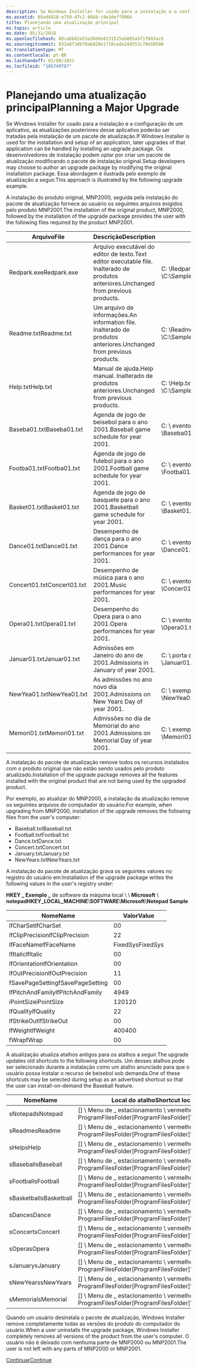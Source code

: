 ```yaml
---
description: Se Windows Installer for usado para a instalação e a configuração de um aplicativo, as atualizações posteriores desse aplicativo poderão ser tratadas pela instalação de um pacote de atualização.
ms.assetid: 69ad4928-e750-47c2-8668-c9e3deff8066
title: Planejando uma atualização principal
ms.topic: article
ms.date: 05/31/2018
ms.openlocfilehash: 88ca6b82e53a38dde8131525eb885a5f17603ac6
ms.sourcegitcommit: 831e8f3db78ab820e1710cede244553c70e50500
ms.translationtype: MT
ms.contentlocale: pt-BR
ms.lasthandoff: 01/08/2021
ms.locfileid: "105749787"
---
```

# <a name="planning-a-major-upgrade"></a><span data-ttu-id="2546f-103">Planejando uma atualização principal</span><span class="sxs-lookup"><span data-stu-id="2546f-103">Planning a Major Upgrade</span></span>

<span data-ttu-id="2546f-104">Se Windows Installer for usado para a instalação e a configuração de um aplicativo, as atualizações posteriores desse aplicativo poderão ser tratadas pela instalação de um pacote de atualização.</span><span class="sxs-lookup"><span data-stu-id="2546f-104">If Windows Installer is used for the installation and setup of an application, later upgrades of that application can be handled by installing an upgrade package.</span></span> <span data-ttu-id="2546f-105">Os desenvolvedores de instalação podem optar por criar um pacote de atualização modificando o pacote de instalação original.</span><span class="sxs-lookup"><span data-stu-id="2546f-105">Setup developers may choose to author an upgrade package by modifying the original installation package.</span></span> <span data-ttu-id="2546f-106">Essa abordagem é ilustrada pelo exemplo de atualização a seguir.</span><span class="sxs-lookup"><span data-stu-id="2546f-106">This approach is illustrated by the following upgrade example.</span></span>

<span data-ttu-id="2546f-107">A instalação do produto original, MNP2000, seguida pela instalação do pacote de atualização fornece ao usuário os seguintes arquivos exigidos pelo produto MNP2001.</span><span class="sxs-lookup"><span data-stu-id="2546f-107">The installation of the original product, MNP2000, followed by the installation of the upgrade package provides the user with the following files required by the product MNP2001.</span></span>



| <span data-ttu-id="2546f-108">Arquivo</span><span class="sxs-lookup"><span data-stu-id="2546f-108">File</span></span>          | <span data-ttu-id="2546f-109">Descrição</span><span class="sxs-lookup"><span data-stu-id="2546f-109">Description</span></span>                                                    | <span data-ttu-id="2546f-110">Caminho para a origem</span><span class="sxs-lookup"><span data-stu-id="2546f-110">Path to source</span></span>                                    | <span data-ttu-id="2546f-111">Caminho para o destino</span><span class="sxs-lookup"><span data-stu-id="2546f-111">Path to target</span></span>                                          |
|---------------|----------------------------------------------------------------|---------------------------------------------------|---------------------------------------------------------|
| <span data-ttu-id="2546f-112">Redpark.exe</span><span class="sxs-lookup"><span data-stu-id="2546f-112">Redpark.exe</span></span>   | <span data-ttu-id="2546f-113">Arquivo executável do editor de texto.</span><span class="sxs-lookup"><span data-stu-id="2546f-113">Text editor executable file.</span></span> <span data-ttu-id="2546f-114">Inalterado de produtos anteriores.</span><span class="sxs-lookup"><span data-stu-id="2546f-114">Unchanged from previous products.</span></span> | <span data-ttu-id="2546f-115">C: \\Redpark.exe do bloco de notas de exemplo \\ \\</span><span class="sxs-lookup"><span data-stu-id="2546f-115">C:\\Sample\\Notepad\\Redpark.exe</span></span>                  | <span data-ttu-id="2546f-116">\[\] \\Redpark.exe de \_ estacionamento \\ vermelho ProgramFilesFolder</span><span class="sxs-lookup"><span data-stu-id="2546f-116">\[ProgramFilesFolder\]\\Red\_Park\\Redpark.exe</span></span>          |
| <span data-ttu-id="2546f-117">Readme.txt</span><span class="sxs-lookup"><span data-stu-id="2546f-117">Readme.txt</span></span>    | <span data-ttu-id="2546f-118">Um arquivo de informações.</span><span class="sxs-lookup"><span data-stu-id="2546f-118">An information file.</span></span> <span data-ttu-id="2546f-119">Inalterado de produtos anteriores.</span><span class="sxs-lookup"><span data-stu-id="2546f-119">Unchanged from previous products.</span></span>         | <span data-ttu-id="2546f-120">C: \\Readme.txt do bloco de notas de exemplo \\ \\</span><span class="sxs-lookup"><span data-stu-id="2546f-120">C:\\Sample\\Notepad\\Readme.txt</span></span>                   | <span data-ttu-id="2546f-121">\[\] \\Readme.txt de \_ estacionamento \\ vermelho ProgramFilesFolder</span><span class="sxs-lookup"><span data-stu-id="2546f-121">\[ProgramFilesFolder\]\\Red\_Park\\Readme.txt</span></span>           |
| <span data-ttu-id="2546f-122">Help.txt</span><span class="sxs-lookup"><span data-stu-id="2546f-122">Help.txt</span></span>      | <span data-ttu-id="2546f-123">Manual de ajuda.</span><span class="sxs-lookup"><span data-stu-id="2546f-123">Help manual.</span></span> <span data-ttu-id="2546f-124">Inalterado de produtos anteriores.</span><span class="sxs-lookup"><span data-stu-id="2546f-124">Unchanged from previous products.</span></span>                 | <span data-ttu-id="2546f-125">C: \\Help.txt do bloco de notas de exemplo \\ \\</span><span class="sxs-lookup"><span data-stu-id="2546f-125">C:\\Sample\\Notepad\\Help.txt</span></span>                     | <span data-ttu-id="2546f-126">Não instalado.</span><span class="sxs-lookup"><span data-stu-id="2546f-126">Not installed.</span></span> <span data-ttu-id="2546f-127">Sempre executar de origem.</span><span class="sxs-lookup"><span data-stu-id="2546f-127">Always run-from-source.</span></span>                  |
| <span data-ttu-id="2546f-128">Baseba01.txt</span><span class="sxs-lookup"><span data-stu-id="2546f-128">Baseba01.txt</span></span>  | <span data-ttu-id="2546f-129">Agenda de jogo de beisebol para o ano 2001.</span><span class="sxs-lookup"><span data-stu-id="2546f-129">Baseball game schedule for year 2001.</span></span>                          | <span data-ttu-id="2546f-130">C: \\ eventos de exemplo do \\ bloco de notas \\ \\Baseba01.txt</span><span class="sxs-lookup"><span data-stu-id="2546f-130">C:\\Sample\\Notepad\\Events\\Baseba01.txt</span></span>         | <span data-ttu-id="2546f-131">\[\] \\Baseball.txt de \_ esportes de estacionamento vermelho \\ \\ ProgramFilesFolder</span><span class="sxs-lookup"><span data-stu-id="2546f-131">\[ProgramFilesFolder\]\\Red\_Park\\Sports\\Baseball.txt</span></span> |
| <span data-ttu-id="2546f-132">Footba01.txt</span><span class="sxs-lookup"><span data-stu-id="2546f-132">Footba01.txt</span></span>  | <span data-ttu-id="2546f-133">Agenda de jogo de futebol para o ano 2001.</span><span class="sxs-lookup"><span data-stu-id="2546f-133">Football game schedule for year 2001.</span></span>                          | <span data-ttu-id="2546f-134">C: \\ eventos de exemplo do \\ bloco de notas \\ \\Footba01.txt</span><span class="sxs-lookup"><span data-stu-id="2546f-134">C:\\Sample\\Notepad\\Events\\Footba01.txt</span></span>         | <span data-ttu-id="2546f-135">\[\] \\Football.txt de \_ esportes de estacionamento vermelho \\ \\ ProgramFilesFolder</span><span class="sxs-lookup"><span data-stu-id="2546f-135">\[ProgramFilesFolder\]\\Red\_Park\\Sports\\Football.txt</span></span> |
| <span data-ttu-id="2546f-136">Basket01.txt</span><span class="sxs-lookup"><span data-stu-id="2546f-136">Basket01.txt</span></span>  | <span data-ttu-id="2546f-137">Agenda de jogo de basquete para o ano 2001.</span><span class="sxs-lookup"><span data-stu-id="2546f-137">Basketball game schedule for year 2001.</span></span>                        | <span data-ttu-id="2546f-138">C: \\ eventos de exemplo do \\ bloco de notas \\ \\Basket01.txt</span><span class="sxs-lookup"><span data-stu-id="2546f-138">C:\\Sample\\Notepad\\Events\\Basket01.txt</span></span>         | <span data-ttu-id="2546f-139">\[\] \\Basket01.txt de \_ esportes de estacionamento vermelho \\ \\ ProgramFilesFolder</span><span class="sxs-lookup"><span data-stu-id="2546f-139">\[ProgramFilesFolder\]\\Red\_Park\\Sports\\Basket01.txt</span></span> |
| <span data-ttu-id="2546f-140">Dance01.txt</span><span class="sxs-lookup"><span data-stu-id="2546f-140">Dance01.txt</span></span>   | <span data-ttu-id="2546f-141">Desempenho de dança para o ano 2001.</span><span class="sxs-lookup"><span data-stu-id="2546f-141">Dance performances for year 2001.</span></span>                              | <span data-ttu-id="2546f-142">C: \\ eventos de exemplo do \\ bloco de notas \\ \\Dance01.txt</span><span class="sxs-lookup"><span data-stu-id="2546f-142">C:\\Sample\\Notepad\\Events\\Dance01.txt</span></span>          | <span data-ttu-id="2546f-143">\[\] \\Dance.txt ProgramFilesFolder Red \_ Park \\ Arts \\</span><span class="sxs-lookup"><span data-stu-id="2546f-143">\[ProgramFilesFolder\]\\Red\_Park\\Arts\\Dance.txt</span></span>      |
| <span data-ttu-id="2546f-144">Concert01.txt</span><span class="sxs-lookup"><span data-stu-id="2546f-144">Concert01.txt</span></span> | <span data-ttu-id="2546f-145">Desempenho de música para o ano 2001.</span><span class="sxs-lookup"><span data-stu-id="2546f-145">Music performances for year 2001.</span></span>                              | <span data-ttu-id="2546f-146">C: \\ eventos de exemplo do \\ bloco de notas \\ \\Concer01.txt</span><span class="sxs-lookup"><span data-stu-id="2546f-146">C:\\Sample\\Notepad\\Events\\Concer01.txt</span></span>         | <span data-ttu-id="2546f-147">\[\] \\Concert.txt ProgramFilesFolder Red \_ Park \\ Arts \\</span><span class="sxs-lookup"><span data-stu-id="2546f-147">\[ProgramFilesFolder\]\\Red\_Park\\Arts\\Concert.txt</span></span>    |
| <span data-ttu-id="2546f-148">Opera01.txt</span><span class="sxs-lookup"><span data-stu-id="2546f-148">Opera01.txt</span></span>   | <span data-ttu-id="2546f-149">Desempenho do Opera para o ano 2001.</span><span class="sxs-lookup"><span data-stu-id="2546f-149">Opera performances for year 2001.</span></span>                              | <span data-ttu-id="2546f-150">C: \\ eventos de exemplo do \\ bloco de notas \\ \\Opera01.txt</span><span class="sxs-lookup"><span data-stu-id="2546f-150">C:\\Sample\\Notepad\\Events\\Opera01.txt</span></span>          | <span data-ttu-id="2546f-151">\[\] \\Opera01.txt ProgramFilesFolder Red \_ Park \\ Arts \\</span><span class="sxs-lookup"><span data-stu-id="2546f-151">\[ProgramFilesFolder\]\\Red\_Park\\Arts\\Opera01.txt</span></span>    |
| <span data-ttu-id="2546f-152">Januar01.txt</span><span class="sxs-lookup"><span data-stu-id="2546f-152">Januar01.txt</span></span>  | <span data-ttu-id="2546f-153">Admissões em Janeiro do ano de 2001.</span><span class="sxs-lookup"><span data-stu-id="2546f-153">Admissions in January of year 2001.</span></span>                            | <span data-ttu-id="2546f-154">C: \\ porta do bloco de notas de exemplo \\ \\ \\Januar01.txt</span><span class="sxs-lookup"><span data-stu-id="2546f-154">C:\\Sample\\Notepad\\Gate\\Januar01.txt</span></span>           | <span data-ttu-id="2546f-155">\[ProgramFilesFolder \] \\ \_ portão de estacionamento vermelho \\ \\January.txt</span><span class="sxs-lookup"><span data-stu-id="2546f-155">\[ProgramFilesFolder\]\\Red\_Park\\Gate\\January.txt</span></span>    |
| <span data-ttu-id="2546f-156">NewYea01.txt</span><span class="sxs-lookup"><span data-stu-id="2546f-156">NewYea01.txt</span></span>  | <span data-ttu-id="2546f-157">As admissões no ano novo dia 2001.</span><span class="sxs-lookup"><span data-stu-id="2546f-157">Admissions on New Years Day of year 2001.</span></span>                      | <span data-ttu-id="2546f-158">C: \\ exemplo de \\ feriados do bloco de notas \\ \\ \\NewYea01.txt</span><span class="sxs-lookup"><span data-stu-id="2546f-158">C:\\Sample\\Notepad\\Gate\\Holidays\\NewYea01.txt</span></span> | <span data-ttu-id="2546f-159">\[ProgramFilesFolder \] \\ \_ portão de estacionamento vermelho \\ \\NewYears.txt</span><span class="sxs-lookup"><span data-stu-id="2546f-159">\[ProgramFilesFolder\]\\Red\_Park\\Gate\\NewYears.txt</span></span>   |
| <span data-ttu-id="2546f-160">Memori01.txt</span><span class="sxs-lookup"><span data-stu-id="2546f-160">Memori01.txt</span></span>  | <span data-ttu-id="2546f-161">Admissões no dia de Memorial do ano 2001.</span><span class="sxs-lookup"><span data-stu-id="2546f-161">Admissions on Memorial Day of year 2001.</span></span>                       | <span data-ttu-id="2546f-162">C: \\ exemplo de \\ feriados do bloco de notas \\ \\ \\Memori01.txt</span><span class="sxs-lookup"><span data-stu-id="2546f-162">C:\\Sample\\Notepad\\Gate\\Holidays\\Memori01.txt</span></span> | <span data-ttu-id="2546f-163">\[ProgramFilesFolder \] \\ \_ portão de estacionamento vermelho \\ \\Memori01.txt</span><span class="sxs-lookup"><span data-stu-id="2546f-163">\[ProgramFilesFolder\]\\Red\_Park\\Gate\\Memori01.txt</span></span>   |



 

<span data-ttu-id="2546f-164">A instalação do pacote de atualização remove todos os recursos instalados com o produto original que não estão sendo usados pelo produto atualizado.</span><span class="sxs-lookup"><span data-stu-id="2546f-164">Installation of the upgrade package removes all the features installed with the original product that are not being used by the upgraded product.</span></span>

<span data-ttu-id="2546f-165">Por exemplo, ao atualizar do MNP2000, a instalação da atualização remove os seguintes arquivos do computador do usuário:</span><span class="sxs-lookup"><span data-stu-id="2546f-165">For example, when upgrading from MNP2000, installation of the upgrade removes the following files from the user's computer:</span></span>

-   <span data-ttu-id="2546f-166">Baseball.txt</span><span class="sxs-lookup"><span data-stu-id="2546f-166">Baseball.txt</span></span>
-   <span data-ttu-id="2546f-167">Football.txt</span><span class="sxs-lookup"><span data-stu-id="2546f-167">Football.txt</span></span>
-   <span data-ttu-id="2546f-168">Dance.txt</span><span class="sxs-lookup"><span data-stu-id="2546f-168">Dance.txt</span></span>
-   <span data-ttu-id="2546f-169">Concert.txt</span><span class="sxs-lookup"><span data-stu-id="2546f-169">Concert.txt</span></span>
-   <span data-ttu-id="2546f-170">January.txt</span><span class="sxs-lookup"><span data-stu-id="2546f-170">January.txt</span></span>
-   <span data-ttu-id="2546f-171">NewYears.txt</span><span class="sxs-lookup"><span data-stu-id="2546f-171">NewYears.txt</span></span>

<span data-ttu-id="2546f-172">A instalação do pacote de atualização grava os seguintes valores no registro do usuário em:</span><span class="sxs-lookup"><span data-stu-id="2546f-172">Installation of the upgrade package writes the following values in the user's registry under:</span></span>

<span data-ttu-id="2546f-173">**HKEY \_ Exemplo \_** de software da máquina local \\  \\ **Microsoft** \\ **notepad**</span><span class="sxs-lookup"><span data-stu-id="2546f-173">**HKEY\_LOCAL\_MACHINE**\\**SOFTWARE**\\**Microsoft**\\**Notepad Sample**</span></span>



| <span data-ttu-id="2546f-174">Nome</span><span class="sxs-lookup"><span data-stu-id="2546f-174">Name</span></span>             | <span data-ttu-id="2546f-175">Valor</span><span class="sxs-lookup"><span data-stu-id="2546f-175">Value</span></span>    |
|------------------|----------|
| <span data-ttu-id="2546f-176">lfCharSet</span><span class="sxs-lookup"><span data-stu-id="2546f-176">lfCharSet</span></span>        | <span data-ttu-id="2546f-177">0</span><span class="sxs-lookup"><span data-stu-id="2546f-177">0</span></span>        |
| <span data-ttu-id="2546f-178">lfClipPrecision</span><span class="sxs-lookup"><span data-stu-id="2546f-178">lfClipPrecision</span></span>  | <span data-ttu-id="2546f-179">2</span><span class="sxs-lookup"><span data-stu-id="2546f-179">2</span></span>        |
| <span data-ttu-id="2546f-180">lfFaceName</span><span class="sxs-lookup"><span data-stu-id="2546f-180">lfFaceName</span></span>       | <span data-ttu-id="2546f-181">FixedSys</span><span class="sxs-lookup"><span data-stu-id="2546f-181">FixedSys</span></span> |
| <span data-ttu-id="2546f-182">lfItalic</span><span class="sxs-lookup"><span data-stu-id="2546f-182">lfItalic</span></span>         | <span data-ttu-id="2546f-183">0</span><span class="sxs-lookup"><span data-stu-id="2546f-183">0</span></span>        |
| <span data-ttu-id="2546f-184">lfOrientation</span><span class="sxs-lookup"><span data-stu-id="2546f-184">lfOrientation</span></span>    | <span data-ttu-id="2546f-185">0</span><span class="sxs-lookup"><span data-stu-id="2546f-185">0</span></span>        |
| <span data-ttu-id="2546f-186">lfOutPrecision</span><span class="sxs-lookup"><span data-stu-id="2546f-186">lfOutPrecision</span></span>   | <span data-ttu-id="2546f-187">1</span><span class="sxs-lookup"><span data-stu-id="2546f-187">1</span></span>        |
| <span data-ttu-id="2546f-188">fSavePageSetting</span><span class="sxs-lookup"><span data-stu-id="2546f-188">fSavePageSetting</span></span> | <span data-ttu-id="2546f-189">0</span><span class="sxs-lookup"><span data-stu-id="2546f-189">0</span></span>        |
| <span data-ttu-id="2546f-190">lfPitchAndFamily</span><span class="sxs-lookup"><span data-stu-id="2546f-190">lfPitchAndFamily</span></span> | <span data-ttu-id="2546f-191">49</span><span class="sxs-lookup"><span data-stu-id="2546f-191">49</span></span>       |
| <span data-ttu-id="2546f-192">iPointSize</span><span class="sxs-lookup"><span data-stu-id="2546f-192">iPointSize</span></span>       | <span data-ttu-id="2546f-193">120</span><span class="sxs-lookup"><span data-stu-id="2546f-193">120</span></span>      |
| <span data-ttu-id="2546f-194">lfQuality</span><span class="sxs-lookup"><span data-stu-id="2546f-194">lfQuality</span></span>        | <span data-ttu-id="2546f-195">2</span><span class="sxs-lookup"><span data-stu-id="2546f-195">2</span></span>        |
| <span data-ttu-id="2546f-196">lfStrikeOut</span><span class="sxs-lookup"><span data-stu-id="2546f-196">lfStrikeOut</span></span>      | <span data-ttu-id="2546f-197">0</span><span class="sxs-lookup"><span data-stu-id="2546f-197">0</span></span>        |
| <span data-ttu-id="2546f-198">lfWeight</span><span class="sxs-lookup"><span data-stu-id="2546f-198">lfWeight</span></span>         | <span data-ttu-id="2546f-199">400</span><span class="sxs-lookup"><span data-stu-id="2546f-199">400</span></span>      |
| <span data-ttu-id="2546f-200">fWrap</span><span class="sxs-lookup"><span data-stu-id="2546f-200">fWrap</span></span>            | <span data-ttu-id="2546f-201">0</span><span class="sxs-lookup"><span data-stu-id="2546f-201">0</span></span>        |



 

<span data-ttu-id="2546f-202">A atualização atualiza atalhos antigos para os atalhos a seguir.</span><span class="sxs-lookup"><span data-stu-id="2546f-202">The upgrade updates old shortcuts to the following shortcuts.</span></span> <span data-ttu-id="2546f-203">Um desses atalhos pode ser selecionado durante a instalação como um atalho anunciado para que o usuário possa instalar o recurso de beisebol sob demanda.</span><span class="sxs-lookup"><span data-stu-id="2546f-203">One of these shortcuts may be selected during setup as an advertised shortcut so that the user can install-on-demand the Baseball feature.</span></span>



| <span data-ttu-id="2546f-204">Nome</span><span class="sxs-lookup"><span data-stu-id="2546f-204">Name</span></span>        | <span data-ttu-id="2546f-205">Local do atalho</span><span class="sxs-lookup"><span data-stu-id="2546f-205">Shortcut location</span></span>                         | <span data-ttu-id="2546f-206">Destino do atalho</span><span class="sxs-lookup"><span data-stu-id="2546f-206">Shortcut target</span></span>                                           |
|-------------|-------------------------------------------|-----------------------------------------------------------|
| <span data-ttu-id="2546f-207">sNotepad</span><span class="sxs-lookup"><span data-stu-id="2546f-207">sNotepad</span></span>    | <span data-ttu-id="2546f-208">\[\] \\ Menu de \_ estacionamento \\ vermelho ProgramFilesFolder</span><span class="sxs-lookup"><span data-stu-id="2546f-208">\[ProgramFilesFolder\]\\Red\_Park\\Menu</span></span>\\ | <span data-ttu-id="2546f-209">\[\] \\Redpark.exe de \_ estacionamento \\ vermelho ProgramFilesFolder</span><span class="sxs-lookup"><span data-stu-id="2546f-209">\[ProgramFilesFolder\]\\Red\_Park\\Redpark.exe</span></span>            |
| <span data-ttu-id="2546f-210">sReadme</span><span class="sxs-lookup"><span data-stu-id="2546f-210">sReadme</span></span>     | <span data-ttu-id="2546f-211">\[\] \\ Menu de \_ estacionamento \\ vermelho ProgramFilesFolder</span><span class="sxs-lookup"><span data-stu-id="2546f-211">\[ProgramFilesFolder\]\\Red\_Park\\Menu</span></span>\\ | <span data-ttu-id="2546f-212">\[\] \\Readme.txt de \_ estacionamento \\ vermelho ProgramFilesFolder</span><span class="sxs-lookup"><span data-stu-id="2546f-212">\[ProgramFilesFolder\]\\Red\_Park\\Readme.txt</span></span>             |
| <span data-ttu-id="2546f-213">sHelp</span><span class="sxs-lookup"><span data-stu-id="2546f-213">sHelp</span></span>       | <span data-ttu-id="2546f-214">\[\] \\ Menu de \_ estacionamento \\ vermelho ProgramFilesFolder</span><span class="sxs-lookup"><span data-stu-id="2546f-214">\[ProgramFilesFolder\]\\Red\_Park\\Menu</span></span>\\ | <span data-ttu-id="2546f-215">\[\] \\Help.txt do \\ bloco de notas \\ ProgramFilesFolder</span><span class="sxs-lookup"><span data-stu-id="2546f-215">\[ProgramFilesFolder\]\\Sample\\Notepad\\Help.txt</span></span>         |
| <span data-ttu-id="2546f-216">sBaseball</span><span class="sxs-lookup"><span data-stu-id="2546f-216">sBaseball</span></span>   | <span data-ttu-id="2546f-217">\[\] \\ Menu de \_ estacionamento \\ vermelho ProgramFilesFolder</span><span class="sxs-lookup"><span data-stu-id="2546f-217">\[ProgramFilesFolder\]\\Red\_Park\\Menu</span></span>\\ | <span data-ttu-id="2546f-218">\[\] \\Baseba01.txt de \_ esportes de estacionamento vermelho \\ \\ ProgramFilesFolder</span><span class="sxs-lookup"><span data-stu-id="2546f-218">\[ProgramFilesFolder\]\\Red\_Park\\Sports\\Baseba01.txt</span></span>   |
| <span data-ttu-id="2546f-219">sFootball</span><span class="sxs-lookup"><span data-stu-id="2546f-219">sFootball</span></span>   | <span data-ttu-id="2546f-220">\[\] \\ Menu de \_ estacionamento \\ vermelho ProgramFilesFolder</span><span class="sxs-lookup"><span data-stu-id="2546f-220">\[ProgramFilesFolder\]\\Red\_Park\\Menu</span></span>\\ | <span data-ttu-id="2546f-221">\[\] \\Footba01.txt de \_ esportes de estacionamento vermelho \\ \\ ProgramFilesFolder</span><span class="sxs-lookup"><span data-stu-id="2546f-221">\[ProgramFilesFolder\]\\Red\_Park\\Sports\\Footba01.txt</span></span>   |
| <span data-ttu-id="2546f-222">sBasketball</span><span class="sxs-lookup"><span data-stu-id="2546f-222">sBasketball</span></span> | <span data-ttu-id="2546f-223">\[\] \\ Menu de \_ estacionamento \\ vermelho ProgramFilesFolder</span><span class="sxs-lookup"><span data-stu-id="2546f-223">\[ProgramFilesFolder\]\\Red\_Park\\Menu</span></span>\\ | <span data-ttu-id="2546f-224">\[\] \\Basketba01.txt de \_ esportes de estacionamento vermelho \\ \\ ProgramFilesFolder</span><span class="sxs-lookup"><span data-stu-id="2546f-224">\[ProgramFilesFolder\]\\Red\_Park\\Sports\\Basketba01.txt</span></span> |
| <span data-ttu-id="2546f-225">sDance</span><span class="sxs-lookup"><span data-stu-id="2546f-225">sDance</span></span>      | <span data-ttu-id="2546f-226">\[\] \\ Menu de \_ estacionamento \\ vermelho ProgramFilesFolder</span><span class="sxs-lookup"><span data-stu-id="2546f-226">\[ProgramFilesFolder\]\\Red\_Park\\Menu</span></span>\\ | <span data-ttu-id="2546f-227">\[\] \\Dance01.txt ProgramFilesFolder Red \_ Park \\ Arts \\</span><span class="sxs-lookup"><span data-stu-id="2546f-227">\[ProgramFilesFolder\]\\Red\_Park\\Arts\\Dance01.txt</span></span>      |
| <span data-ttu-id="2546f-228">sConcert</span><span class="sxs-lookup"><span data-stu-id="2546f-228">sConcert</span></span>    | <span data-ttu-id="2546f-229">\[\] \\ Menu de \_ estacionamento \\ vermelho ProgramFilesFolder</span><span class="sxs-lookup"><span data-stu-id="2546f-229">\[ProgramFilesFolder\]\\Red\_Park\\Menu</span></span>\\ | <span data-ttu-id="2546f-230">\[\] \\Concer01.txt ProgramFilesFolder Red \_ Park \\ Arts \\</span><span class="sxs-lookup"><span data-stu-id="2546f-230">\[ProgramFilesFolder\]\\Red\_Park\\Arts\\Concer01.txt</span></span>     |
| <span data-ttu-id="2546f-231">sOpera</span><span class="sxs-lookup"><span data-stu-id="2546f-231">sOpera</span></span>      | <span data-ttu-id="2546f-232">\[\] \\ Menu de \_ estacionamento \\ vermelho ProgramFilesFolder</span><span class="sxs-lookup"><span data-stu-id="2546f-232">\[ProgramFilesFolder\]\\Red\_Park\\Menu</span></span>\\ | <span data-ttu-id="2546f-233">\[\] \\Opera01.txt ProgramFilesFolder Red \_ Park \\ Arts \\</span><span class="sxs-lookup"><span data-stu-id="2546f-233">\[ProgramFilesFolder\]\\Red\_Park\\Arts\\Opera01.txt</span></span>      |
| <span data-ttu-id="2546f-234">sJanuary</span><span class="sxs-lookup"><span data-stu-id="2546f-234">sJanuary</span></span>    | <span data-ttu-id="2546f-235">\[\] \\ Menu de \_ estacionamento \\ vermelho ProgramFilesFolder</span><span class="sxs-lookup"><span data-stu-id="2546f-235">\[ProgramFilesFolder\]\\Red\_Park\\Menu</span></span>\\ | <span data-ttu-id="2546f-236">\[ProgramFilesFolder \] \\ \_ portão de estacionamento vermelho \\ \\Januar01.txt</span><span class="sxs-lookup"><span data-stu-id="2546f-236">\[ProgramFilesFolder\]\\Red\_Park\\Gate\\Januar01.txt</span></span>     |
| <span data-ttu-id="2546f-237">sNewYears</span><span class="sxs-lookup"><span data-stu-id="2546f-237">sNewYears</span></span>   | <span data-ttu-id="2546f-238">\[\] \\ Menu de \_ estacionamento \\ vermelho ProgramFilesFolder</span><span class="sxs-lookup"><span data-stu-id="2546f-238">\[ProgramFilesFolder\]\\Red\_Park\\Menu</span></span>\\ | <span data-ttu-id="2546f-239">\[ProgramFilesFolder \] \\ \_ portão de estacionamento vermelho \\ \\NewYea01.txt</span><span class="sxs-lookup"><span data-stu-id="2546f-239">\[ProgramFilesFolder\]\\Red\_Park\\Gate\\NewYea01.txt</span></span>     |
| <span data-ttu-id="2546f-240">sMemorial</span><span class="sxs-lookup"><span data-stu-id="2546f-240">sMemorial</span></span>   | <span data-ttu-id="2546f-241">\[\] \\ Menu de \_ estacionamento \\ vermelho ProgramFilesFolder</span><span class="sxs-lookup"><span data-stu-id="2546f-241">\[ProgramFilesFolder\]\\Red\_Park\\Menu</span></span>\\ | <span data-ttu-id="2546f-242">\[ProgramFilesFolder \] \\ \_ portão de estacionamento vermelho \\ \\Memori01.txt</span><span class="sxs-lookup"><span data-stu-id="2546f-242">\[ProgramFilesFolder\]\\Red\_Park\\Gate\\Memori01.txt</span></span>     |



 

<span data-ttu-id="2546f-243">Quando um usuário desinstala o pacote de atualização, Windows Installer remove completamente todas as versões do produto do computador do usuário.</span><span class="sxs-lookup"><span data-stu-id="2546f-243">When a user uninstalls the upgrade package, Windows Installer completely removes all versions of the product from the user's computer.</span></span> <span data-ttu-id="2546f-244">O usuário não é deixado com nenhuma parte de MNP2000 ou MNP2001.</span><span class="sxs-lookup"><span data-stu-id="2546f-244">The user is not left with any parts of MNP2000 or MNP2001.</span></span>

[<span data-ttu-id="2546f-245">Continuar</span><span class="sxs-lookup"><span data-stu-id="2546f-245">Continue</span></span>](importing-original-installation-database.md)

 

 



